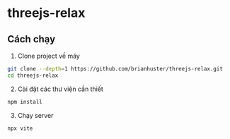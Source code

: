 # threejs-relax

## Cách chạy 

1. Clone project về máy

```bash
git clone --depth=1 https://github.com/brianhuster/threejs-relax.git
cd threejs-relax
```

2. Cài đặt các thư viện cần thiết 

```bash
npm install
```

3. Chạy server
```bash
npx vite
```

